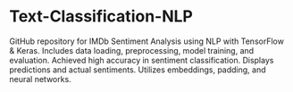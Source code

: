 # Text-Classification-NLP
GitHub repository for IMDb Sentiment Analysis using NLP with TensorFlow &amp; Keras. Includes data loading, preprocessing, model training, and evaluation. Achieved high accuracy in sentiment classification. Displays predictions and actual sentiments. Utilizes embeddings, padding, and neural networks.
